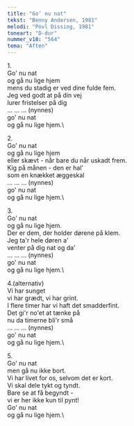 ```yaml
---
title: "Go’ nu nat"
tekst: "Benny Andersen, 1981"
melodi: "Povl Dissing, 1981"
toneart: "D-dur"
nummer_v18: "564"
tema: "Aften"
---
```


1\.\
Go' nu nat\
og gå nu lige hjem\
mens du stadig er ved dine fulde fem.\
Jeg ved godt at på din vej\
lurer fristelser på dig\
… … … (nynnes)\
go' nu nat\
og gå nu lige hjem.\


2\.\
Go' nu nat\
og gå nu lige hjem\
eller skævt - når bare du når uskadt frem.\
Kig på månen - den er hal'\
som en knækket æggeskal\
… … … (nynnes)\
go' nu nat\
og gå nu lige hjem.\


3\.\
Go' nu nat\
og gå nu lige hjem.\
Der er dem, der holder dørene på klem.\
Jeg ta'r hele døren a'\
venter på dig nat og da'\
… … … (nynnes)\
go' nu nat\
og gå nu lige hjem.\


4.(alternativ)\
Vi har sunget\
vi har grædt, vi har grint.\
I flere timer har vi haft det smadderfint.\
Det gi'r no'et at tænke på\
nu da timerne bli'r små\
… … … (nynnes)\
go' nu nat\
og gå nu lige hjem.\


5\.\
Go' nu nat\
men gå nu ikke bort.\
Vi har livet for os, selvom det er kort.\
Vi skal dele tykt og tyndt.\
Bare se at få begyndt -\
vi er her ikke kun til pynt!\
Go' nu nat\
og gå nu lige hjem.\
